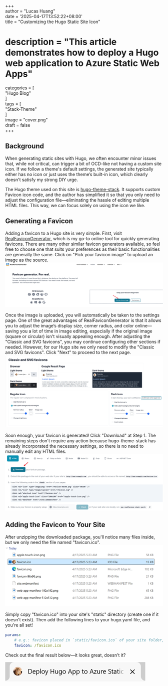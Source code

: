+++  
author = "Lucas Huang"  
date = '2025-04-17T13:52:22+08:00'  
title = "Customizing the Hugo Static Site Icon"  
# description = "This article demonstrates how to deploy a Hugo web application to Azure Static Web Apps"  
categories = [  
    "Hugo Blog"  
]  
tags = [  
    "Stack-Theme"  
]  
image = "cover.png"  
draft = false  
+++  

## Background
When generating static sites with Hugo, we often encounter minor issues that, while not critical, can trigger a bit of OCD-like not having a custom site icon. If we follow a theme's default settings, the generated site typically either has no icon or just uses the theme’s built-in icon, which clearly doesn't satisfy my strong DIY urge.

The Hugo theme used on this site is [hugo-theme-stack](https://github.com/CaiJimmy/hugo-theme-stack). It supports custom Favicon icon code, and the author has simplified it so that you only need to adjust the configuration file—eliminating the hassle of editing multiple HTML files. This way, we can focus solely on using the icon we like.

## Generating a Favicon
Adding a favicon to a Hugo site is very simple. First, visit [RealFaviconGenerator](https://realfavicongenerator.net/), which is my go-to online tool for quickly generating favicons. There are many other similar favicon generators available, so feel free to choose one that suits your preferences as their basic functionalities are generally the same. Click on "Pick your favicon image" to upload an image as the source.  
![Pick your favicon image](Pick-your-favicon-image.png)

Once the image is uploaded, you will automatically be taken to the settings page. One of the great advantages of RealFaviconGenerator is that it allows you to adjust the image’s display size, corner radius, and color online—saving you a lot of time in image editing, especially if the original image (square or circular) isn't visually appealing enough. After adjusting the "Classic and SVG favicons", you may continue configuring other sections if needed. However, for our Hugo site we only need to modify the "Classic and SVG favicons". Click "Next" to proceed to the next page.  
![Classic and SVG favicons](Classic-and-SVG-favicons.png)

Soon enough, your favicon is generated! Click "Download" at Step 1. The remaining steps don't require any action because hugo-theme-stack has already incorporated the necessary settings, so there is no need to manually edit any HTML files.  
![Download your favicon package.](Download-your-favicon-package.png)

## Adding the Favicon to Your Site
After unzipping the downloaded package, you'll notice many files inside, but we only need the file named "favicon.ico".  
![unzip favicon.zip](unzip-favicon.zip.png)

Simply copy "favicon.ico" into your site's "static" directory (create one if it doesn't exist). Then add the following lines to your hugo.yaml file, and you're all set!  

```yml
params:
    # e.g.: favicon placed in `static/favicon.ico` of your site folder, then set this field to `/favicon.ico` (`/` is necessary)
    favicon: /favicon.ico
```

Check out the final result below—it looks great, doesn't it?

![site-favicon.png](site-favicon.png)